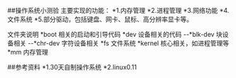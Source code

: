 ##操作系统小测验
主要实现的功能：
*1.内存管理
*2.进程管理
*3.网络功能
*4.文件系统
*5.部分驱动，包括键盘、网卡、鼠标、高分辨率显卡等。

文件夹说明
*boot 相关的启动和引导代码
*dev 设备相关的代码
--*blk-dev 块设备相关
--*chr-dev 字符设备相关
*fs 文件系统
*kernel 核心相关，如进程管理等
*mm 内存管理

##参考资料
*1.30天自制操作系统
*2.linux0.11